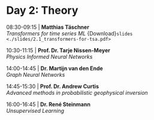 # Day 2: Theory

08:30-09:15 | **Matthias Täschner** \
*Transformers for time series ML* {Download}`slides <./slides/2.1_transformers-for-tsa.pdf>`

10:30-11:15 | **Prof. Dr. Tarje Nissen-Meyer** \
*Physics Informed Neural Networks* 

14:00-14:45 | **Dr. Martijn van den Ende** \
*Graph Neural Networks* 

14:45-15:30 | **Prof. Dr. Andrew Curtis** \
*Advanced methods in probabilistic geophysical inversion* 

16:00-16:45 | **Dr. René Steinmann** \
*Unsupervised Learning* 
